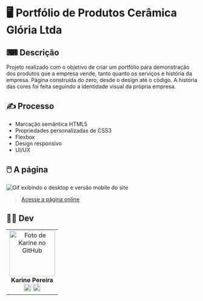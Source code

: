 # 🖥️ Portfólio de Produtos Cerâmica Glória Ltda

## ⌨ Descrição

Projeto realizado com o objetivo de criar um portfólio para demonstração dos produtos que a empresa vende, tanto quanto os serviços e história da empresa. Página construída do zero, desde o design até o código. 
A história das cores foi feita seguindo a identidade visual da própria empresa.



## ✍️ Processo

- Marcação semântica HTML5
- Propriedades personalizadas de CSS3
- Flexbox
- Design responsivo
- UI/UX



## 🖱️ A página

<img src="images/desktop-mobile.gif" alt="Gif exibindo o desktop e versão mobile do site">

> <a href="https://portfolio-ceramica-gloria.vercel.app/" target= "_blank">Acesse a página online</a>


## 👩‍💻 Dev

<table align="center">
  <tr>
    <td align="center">
      <div>
        <img src="https://avatars.githubusercontent.com/u/114251625?v=4" width="120px;" alt="Foto de Karine no GitHub"/><br>
          <b> Karine Pereira </b><br>
            <a href="https://www.linkedin.com/in/devkarine/" alt="Linkedin"><img src="https://img.shields.io/badge/LinkedIn-0077B5?style=for-the-badge&logo=linkedin&logoColor=white"/ height="20"></a>
            <a href="https://github.com/devkarine" alt="Linkedin"><img src="https://img.shields.io/badge/GitHub-100000?style=for-the-badge&logo=github&logoColor=white" height="20"></a>
      </div>
    </td>

  </tr>
</table>
